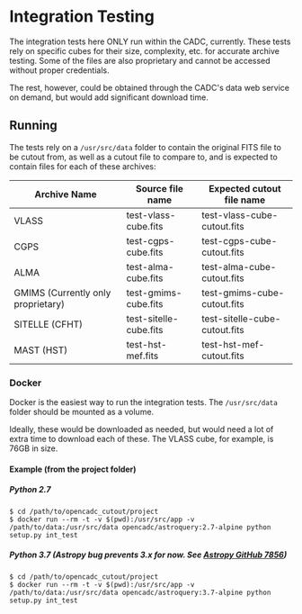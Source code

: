 # Integration Testing

The integration tests here ONLY run within the CADC, currently.  These tests rely on specific cubes for their size,
complexity, etc. for accurate archive testing.  Some of the files are also proprietary and cannot be accessed without
proper credentials.

The rest, however, could be obtained through the CADC's data web service on demand, but would add significant download
time.

## Running

The tests rely on a `/usr/src/data` folder to contain the original FITS file to be cutout from, as well as a cutout file to compare to, and is expected to contain files for each of these archives:


| Archive Name | Source file name | Expected cutout file name |
| ------------ | ---------------- | ------------------------- |
|VLASS|test-vlass-cube.fits|test-vlass-cube-cutout.fits|
|CGPS|test-cgps-cube.fits|test-cgps-cube-cutout.fits|
|ALMA|test-alma-cube.fits|test-alma-cube-cutout.fits|
|GMIMS (Currently only proprietary)|test-gmims-cube.fits|test-gmims-cube-cutout.fits|
|SITELLE (CFHT)|test-sitelle-cube.fits|test-sitelle-cube-cutout.fits|
|MAST (HST)|test-hst-mef.fits|test-hst-mef-cutout.fits|


### Docker

Docker is the easiest way to run the integration tests.  The `/usr/src/data` folder should be mounted as a volume.

Ideally, these would be downloaded as needed, but would need a lot of extra time to download each of these.  The VLASS cube, for example, is 76GB in size.


#### Example (from the project folder)

##### Python 2.7
```shell
$ cd /path/to/opencadc_cutout/project
$ docker run --rm -t -v $(pwd):/usr/src/app -v /path/to/data:/usr/src/data opencadc/astroquery:2.7-alpine python setup.py int_test
```

##### Python 3.7 (Astropy bug prevents 3.x for now.  See [Astropy GitHub 7856](https://github.com/astropy/astropy/pull/7856))
```shell
$ cd /path/to/opencadc_cutout/project
$ docker run --rm -t -v $(pwd):/usr/src/app -v /path/to/data:/usr/src/data opencadc/astroquery:3.7-alpine python setup.py int_test
```
